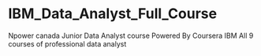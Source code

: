 # IBM_Data_Analyst_Full_Course
Npower canada Junior Data Analyst course Powered By Coursera IBM All 9 courses of professional data analyst 
